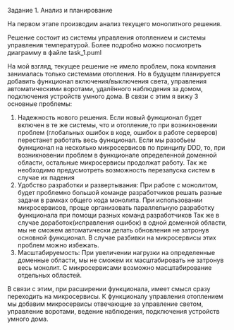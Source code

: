 Задание 1. Анализ и планирование

На первом этапе производим анализ текущего монолитного решения. 

Решение состоит из системы управления отоплением и системы управления температурой. Более подробно можно посмотреть диаграмму в файле task_1.puml  

На мой взгляд, текущее решение не имело проблем, пока компания занималась только системами отопления. Но в будущем планируется добавить функционал  включения/выключения света, управления автоматическими воротами, удалённого наблюдения за домом, подключения устройств умного дома. В связи с этим я вижу 3 основные проблемы:
1. Надежность нового решения. Если новый функционал будет включен в те же системы, что и отопление,то при возникновении проблем (глобальных ошибок в коде, ошибок в работе серверов) перестанет работать весь функционал. Если мы разобьем функционал на несколько микросервисов по принципу DDD, то, при возникновении проблем в функционале определенной доменной области, остальные микросервисы продолжат работу. Так же необходимо предусмотреть возможность перезапуска систем в случае их падения
2. Удобство разработки и развертывания: При работе с монолитом, будет проблемно большой команде разработчиков решать разные задачи в рамках общего кода монолита. При использовании микросервисов, проще организовать параллельную разработку функционала при помощи разных команд разработчиков
Так же в случае доработок(исправления ошибок) в одной доменной области, мы не сможем автоматически делать обновления не затронув основной функционал. В случае разбивки на микросервисы этих проблем можно избежать.
3. Масштабируемость: При увеличении нагрузки на определенные доменные области, мы не сможем их масштабировать не затронув весь монолит. С микросервисами возможно масштабирование отдельных областей.


В связи с этим, при расширении функционала, имеет смысл  сразу переходить на микросервисы. К функционалу управления отоплением мы добавим микросервисы отвечающие за управление светом, управление воротами, ведение наблюдения, подключения устройств умного дома.   